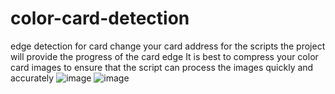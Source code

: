 # color-card-detection
edge detection for card
change your card address for the scripts
the project will provide the progress of the card edge
It is best to compress your color card images to ensure that the script can process the images quickly and accurately
![image](https://github.com/user-attachments/assets/fa25009a-73d8-4b8b-becb-f169fa4a2b30)
![image](https://github.com/user-attachments/assets/0fc656e7-1437-4772-9396-b4dfb48799bc)


